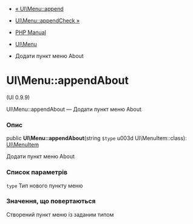 - [« UI\Menu::append](ui-menu.append.md)
- [UI\Menu::appendCheck »](ui-menu.appendcheck.md)

- [PHP Manual](index.md)
- [UI\Menu](class.ui-menu.md)
- Додати пункт меню About

# UI\Menu::appendAbout

(UI 0.9.9)

UI\Menu::appendAbout — Додати пункт меню About

### Опис

public **UI\Menu::appendAbout**(string `$type` u003d UI\MenuItem::class):
[UI\MenuItem](class.ui-menuitem.md)

Додати пункт меню About

### Список параметрів

`type`
Тип нового пункту меню

### Значення, що повертаються

Створений пункт меню із заданим типом
